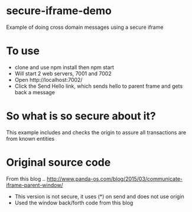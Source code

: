 # secure-iframe-demo
Example of doing cross domain messages using a secure iframe

# To use
* clone and use npm install then npm start
* Will start 2 web servers, 7001 and 7002
* Open http://localhost:7002/
* Click the Send Hello link, which sends hello to parent frame and gets back a message

# So what is so secure about it?
This example includes and checks the origin to assure all transactions are from known entities

# Original source code
From this blog ..
http://www.panda-os.com/blog/2015/03/communicate-iframe-parent-window/
* This version is not secure, it uses (*) on send and does not use origin
* Used the window back/forth code from this blog